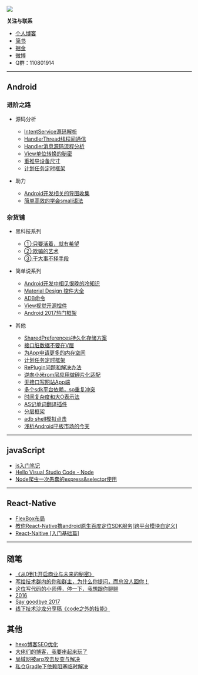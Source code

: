 
![](./img/title.png)


**关注与联系**

- [个人博客](http://www.dajipai.cc)
- [简书](http://www.jianshu.com/u/abc8086489c7)
- [掘金](https://juejin.im/user/58c25a5b2f301e006bb0552c)
- [微博](http://weibo.com/u/6385929462)
- Q群：110801914


---

## Android

 ### 进阶之路
 
* 源码分析
  * [IntentService源码解析](http://www.dajipai.cc/archives/9e86a7ad.html)
  * [HandlerThread线程间通信](http://www.dajipai.cc/archives/afceb456.html)
  * [Handler消息源码流程分析](http://www.dajipai.cc/archives/f6d6c129.html)
  * [View单位转换的秘密](http://www.dajipai.cc/archives/46c1909.html)
  * [重推导设备尺寸](http://www.dajipai.cc/archives/1abfe67d.html)
  * [计划任务定时框架](http://dajipai.cc/archives/a9dda310.html)

* 助力
  * [Android开发相关的导图收集](http://www.dajipai.cc/archives/f213acdb.html)
  * [简单高效的学会smali语法](http://www.dajipai.cc/archives/9fdc7db.html)

 ### 杂货铺

* 黑科技系列

  * [①:只要活着，就有希望](http://www.dajipai.cc/archives/4f0f8e78.html)
  * [②:欺骗的艺术](http://www.dajipai.cc/archives/8a7f75e7.html)
  * [③:干大事不择手段](http://www.dajipai.cc/archives/dfc93914.html)

* 简单说系列

  * [Android开发中相见恨晚的冷知识](http://www.dajipai.cc/archives/fd5d316d.html)
  * [Material Design 控件大全](http://www.jianshu.com/p/4aaf04749f16)
  * [ADB命令](http://www.dajipai.cc/archives/6c35d185.html)
  * [View视觉开源控件](http://www.jianshu.com/p/30909296ac01)
  * [Android 2017热门框架](http://www.jianshu.com/p/9d65b6eb28fe)

* 其他
  - [SharedPreferences持久化存储方案](http://www.dajipai.cc/archives/64ea64f2.html)
  - [接口脏数据不要在V层](http://www.dajipai.cc/archives/9e832a56.html)
  - [为App申请更多的内存空间](http://www.dajipai.cc/archives/4cc65c41.html)
  - [计划任务定时框架](http://dajipai.cc/archives/a9dda310.html)
  - [RePlugin问题和解决办法](http://www.dajipai.cc/archives/dfa370cf.html)
  - [逆向小米rom层应用做碎片化适配](http://www.dajipai.cc/archives/1a0307d1.html)
  - [无接口写网站App端](http://www.dajipai.cc/archives/aa7f67b7.html)
  - [多个sdk平台依赖，so重复冲突](http://www.dajipai.cc/archives/cf888d61.html)
  - [时间复杂度和大O表示法](http://www.dajipai.cc/archives/2bce0d61.html)
  - [AS记单词翻译插件](http://www.dajipai.cc/archives/aee243ac.html)
  - [分层框架](http://www.dajipai.cc/archives/dd694c2c.html)
  - [adb shell模拟点击](http://www.dajipai.cc/archives/73f054ba.html)
  - [浅析Android平板市场的今天](http://www.dajipai.cc/archives/572de294.html)
---

## javaScript

- [js入门笔记](http://www.jianshu.com/p/e8194f52bf13)
- [Hello Visual Studio Code - Node](http://www.dajipai.cc/archives/803dcc0.html)
- [Node爬虫一次愚蠢的express&selector使用](http://www.dajipai.cc/archives/3d72a6b2.html)



---
## React-Native

- [FlexBox布局](http://www.dajipai.cc/archives/e8998065.html)
- [教你React-Native撸android原生百度定位SDK服务[跨平台模块自定义]](http://www.dajipai.cc/archives/58cfb872.html)
- [React-Naitive [入门基础篇]](http://www.dajipai.cc/archives/1099feff.html)

---
 ## 随笔

- [《从0到1:开启商业与未来的秘密》](http://www.dajipai.cc/archives/1d76c68f.html)
- [写给技术群内的你和群主，为什么你提问，而总没人回你！](http://www.dajipai.cc/archives/baae41ed.html)
- [这位写代码的小师傅，停一下，我想跟你聊聊](http://www.dajipai.cc/archives/4300e823.html)
- [2016](http://www.dajipai.cc/archives/6bab0cfe.html)
- [Say goodbye 2017](http://www.dajipai.cc/archives/cd4232c0.html)
- [线下技术沙龙分享稿《code之外的技能》](http://www.dajipai.cc/archives/3903596e.html)

## 其他

- [hexo博客SEO优化](http://dajipai.cc/archives/ec8af0f7.html)
- [大佬们的博客，我要串起来玩了](http://www.dajipai.cc/archives/4fd5e7fe.html)
- [局域网被arp攻击反查与解决](http://www.dajipai.cc/archives/569b6918.html)
- [私仓Gradle下依赖阻塞临时解决](http://www.dajipai.cc/archives/51430a0e.html)